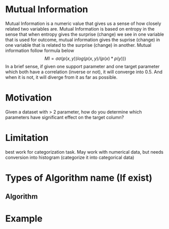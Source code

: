 # Mutual Information
Mutual Information is a numeric value that gives us a sense of how closely related two variables are. Mutual 
Information is based on entropy in the sense that when entropy gives the surprise (change) we see in one variable 
that is used for outcome, mutual information gives the suprise (change) in one variable that is related to the surprise (change) in another. Mutual information follow formula below
$$ MI = \sigma\sigma(p(x, y))log(p(x, y) / (p(x) * p(y))) $$
In a brief sense, if given one support parameter and one target parameter which both have a correlation (inverse or not), 
it will converge into 0.5. And when it is not, it will diverge from it as far as possible.

# Motivation
Given a dataset with > 2 parameter, how do you determine which parameters have significant effect on the target column?

# Limitation
best work for categorization task. May work with numerical data, but needs conversion into histogram (categorize it
into categorical data)

# Types of Algorithm name (If exist)

## Algorithm

# Example
